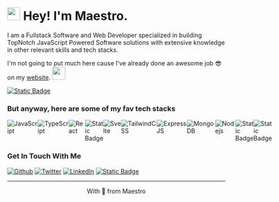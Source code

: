 <h1><img src="https://emojis.slackmojis.com/emojis/images/1531849430/4246/blob-sunglasses.gif?1531849430" width="30"/> Hey! I'm Maestro.</h1>


<p>I am a Fullstack Software and Web Developer specialized in building TopNotch JavaScript Powered Software solutions with extensive knowledge in other relevant skills and tech stacks. </p>
<p>I'm not going to put much here cause I've already done an awesome job 😎 on my <a href="https://www.ayomideodewale.com">website</a>.  <img src="https://emojis.slackmojis.com/emojis/images/1643517544/35772/dancetime.gif?1643517544" width="30"/> </p>
<a href="https://www.ayomideodewale.com" target="_blank"><img alt="Static Badge" src="https://img.shields.io/badge/-Visit_My_Website-brightgreen?logo=webauthn&color=%2320234D&link=https%3A%2F%2Fwww.ayomideodewale.com">
</a>
<h3>But anyway, here are some of my fav tech stacks</h3>
<div style="display:flex">
  <img alt="JavaScript" src="https://img.shields.io/badge/JavaScript-yellow?style=flat-square&logo=javascript&logoColor=black" />
  <img alt="TypeScript" src="https://img.shields.io/badge/-TypeScript-007ACC?style=flat-square&logo=typescript&logoColor=white" />
  <img alt="React" src="https://img.shields.io/badge/-React-45b8d8?style=flat-square&logo=react&logoColor=white" />
  <img alt="Static Badge" src="https://img.shields.io/badge/NextJS-blue?style=flat-square&logo=nextdotjs" />
  <img alt="Svelte" src="https://img.shields.io/badge/Svelte-orange?style=flat-square&logo=svelte&logoColor=black">
  <img alt="TailwindCSS" src="https://img.shields.io/badge/TailwindCSS-black?style=flat-square&logo=tailwindcss">
  <img alt="ExpressJS" src="https://img.shields.io/badge/ExpressJS-orange?style=flat-square&logo=express&logoColor=black">
  <img alt="MongoDB" src="https://img.shields.io/badge/-MongoDB-13aa52?style=flat-square&logo=mongodb&logoColor=white" />
  <img alt="Nodejs" src="https://img.shields.io/badge/-Nodejs-43853d?style=flat-square&logo=Node.js&logoColor=white" />
  <img alt="Static Badge" src="https://img.shields.io/badge/Flutter-black?style=flat-square&logo=flutter">
  <img alt="Static Badge" src="https://img.shields.io/badge/Python-green?style=flat-square&logo=python">

</div>

<h3>Get In Touch With Me</h3>
<p><a href="https://github.com/maestroharyor" target="_blank"><img alt="Github" src="https://img.shields.io/badge/GitHub-%2312100E.svg?&style=for-the-badge&logo=Github&logoColor=white" /></a> <a href="https://twitter.com/maestroharyor" target="_blank"><img alt="Twitter" src="https://img.shields.io/badge/twitter-%231DA1F2.svg?&style=for-the-badge&logo=twitter&logoColor=white" /></a> <a href="https://www.linkedin.com/in/ayomide-odewale" target="_blank"><img alt="LinkedIn" src="https://img.shields.io/badge/linkedin-%230077B5.svg?&style=for-the-badge&logo=linkedin&logoColor=white" /></a> <a href="wa.link/vn513x" target="_blank"><img alt="Static Badge" src="https://img.shields.io/badge/WhatsApp-black?style=flat-square&logo=whatsapp">
</a>
</p>

------------
<p align="center">With 💖 from Maestro </p>

